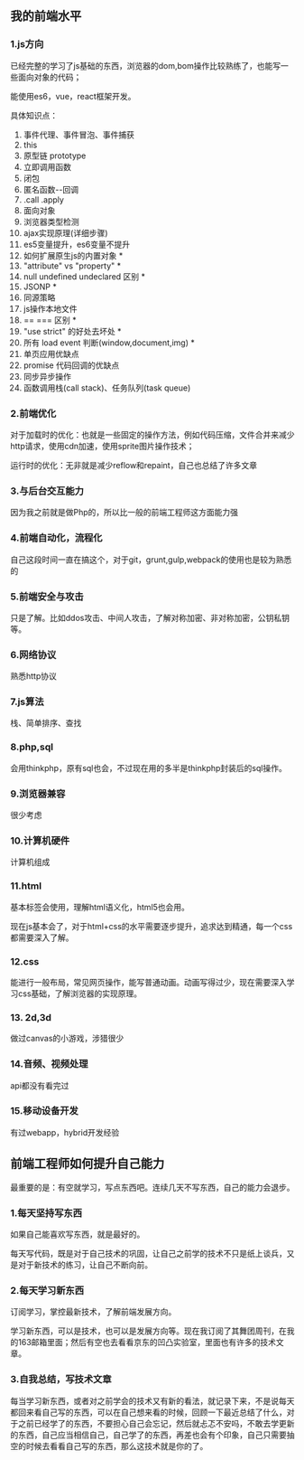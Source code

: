 ## 我的前端水平

### 1.js方向

已经完整的学习了js基础的东西，浏览器的dom,bom操作比较熟练了，也能写一些面向对象的代码；

能使用es6，vue，react框架开发。

具体知识点： 

1. 事件代理、事件冒泡、事件捕获
2. this
3. 原型链 prototype
4. 立即调用函数
5. 闭包
6. 匿名函数--回调
7. .call .apply
8. 面向对象
9. 浏览器类型检测
10. ajax实现原理(详细步骤)
11. es5变量提升，es6变量不提升
12. 如何扩展原生js的内置对象   *
13. "attribute" vs "property" *
14. null undefined undeclared 区别 *
15. JSONP *
16. 同源策略
17. js操作本地文件
18. == === 区别 *
19. "use strict" 的好处去坏处 *
20. 所有 load event 判断(window,document,img) *
21. 单页应用优缺点
22. promise 代码回调的优缺点
23. 同步异步操作
24. 函数调用栈(call stack)、任务队列(task queue)

### 2.前端优化

对于加载时的优化：也就是一些固定的操作方法，例如代码压缩，文件合并来减少http请求，使用cdn加速，使用sprite图片操作技术；

运行时的优化：无非就是减少reflow和repaint，自己也总结了许多文章

### 3.与后台交互能力

因为我之前就是做Php的，所以比一般的前端工程师这方面能力强

### 4.前端自动化，流程化

自己这段时间一直在搞这个，对于git，grunt,gulp,webpack的使用也是较为熟悉的

### 5.前端安全与攻击

只是了解。比如ddos攻击、中间人攻击，了解对称加密、非对称加密，公钥私钥等。

### 6.网络协议

熟悉http协议

### 7.js算法

栈、简单排序、查找

### 8.php,sql

会用thinkphp，原有sql也会，不过现在用的多半是thinkphp封装后的sql操作。

### 9.浏览器兼容

很少考虑

### 10.计算机硬件

计算机组成

### 11.html

基本标签会使用，理解html语义化，html5也会用。

现在js基本会了，对于html+css的水平需要逐步提升，追求达到精通，每一个css都需要深入了解。

### 12.css

能进行一般布局，常见网页操作，能写普通动画。动画写得过少，现在需要深入学习css基础，了解浏览器的实现原理。

### 13. 2d,3d

做过canvas的小游戏，涉猎很少

### 14.音频、视频处理

api都没有看完过

### 15.移动设备开发

有过webapp，hybrid开发经验


## 前端工程师如何提升自己能力

最重要的是：有空就学习，写点东西吧。连续几天不写东西，自己的能力会退步。

### 1.每天坚持写东西

如果自己能喜欢写东西，就是最好的。

每天写代码，既是对于自己技术的巩固，让自己之前学的技术不只是纸上谈兵，又是对于新技术的练习，让自己不断向前。

### 2.每天学习新东西

订阅学习，掌控最新技术，了解前端发展方向。

学习新东西，可以是技术，也可以是发展方向等。现在我订阅了其舞团周刊，在我的163邮箱里面；然后有空也去看看京东的凹凸实验室，里面也有许多的技术文章。

### 3.自我总结，写技术文章

每当学习新东西，或者对之前学会的技术又有新的看法，就记录下来，不是说每天都回来看自己写的东西，可以在自己想来看的时候，回顾一下最近总结了什么，对于之前已经学了的东西，不要担心自己会忘记，然后就忐忑不安吗，不敢去学更新的东西，自己应当相信自己，自己学了的东西，再差也会有个印象，自己只需要抽空的时候去看看自己写的东西，那么这技术就是你的了。